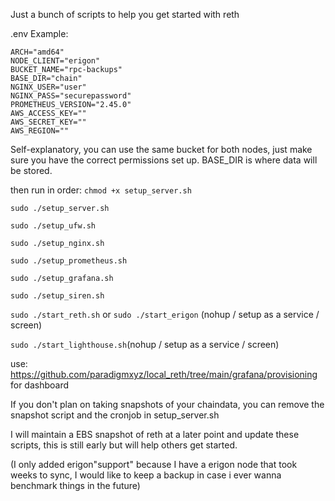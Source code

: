 Just a bunch of scripts to help you get started with reth

.env Example:
```
ARCH="amd64"
NODE_CLIENT="erigon"
BUCKET_NAME="rpc-backups"
BASE_DIR="chain"
NGINX_USER="user"
NGINX_PASS="securepassword"
PROMETHEUS_VERSION="2.45.0"
AWS_ACCESS_KEY=""
AWS_SECRET_KEY=""
AWS_REGION=""
```

Self-explanatory, you can use the same bucket for both nodes, just make sure you have the correct permissions set up. BASE_DIR is where data will be stored. 

then run in order:
`chmod +x setup_server.sh`

`sudo ./setup_server.sh`

`sudo ./setup_ufw.sh`

`sudo ./setup_nginx.sh`

`sudo ./setup_prometheus.sh`

`sudo ./setup_grafana.sh`

`sudo ./setup_siren.sh`

`sudo ./start_reth.sh` or `sudo ./start_erigon` (nohup / setup as a service / screen)

`sudo ./start_lighthouse.sh`(nohup / setup as a service / screen)

use: https://github.com/paradigmxyz/local_reth/tree/main/grafana/provisioning for dashboard

If you don't plan on taking snapshots of your chaindata, you can remove the snapshot script and the cronjob in setup_server.sh

I will maintain a EBS snapshot of reth at a later point and update these scripts, this is still early but will help others get started.

(I only added erigon"support" because I have a erigon node that took weeks to sync, I would like to keep a backup in case i ever wanna benchmark things in the future)